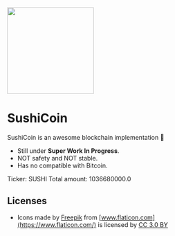 <h1 alian="center">
  <img src="https://raw.githubusercontent.com/tbrand/SushiCoin/master/imgs/sushicoin.png" width="200" height="200"/>
</h1>

# SushiCoin

SushiCoin is an awesome  blockchain implementation :sushi:

- Still under **Super Work In Progress**.
- NOT safety and NOT stable.
- Has no compatible with Bitcoin.

Ticker: SUSHI
Total amount: 1036680000.0

## Licenses
- Icons made by [Freepik](http://www.freepik.com) from [www.flaticon.com](https://www.flaticon.com/) is licensed by [CC 3.0 BY](http://creativecommons.org/licenses/by/3.0/)
